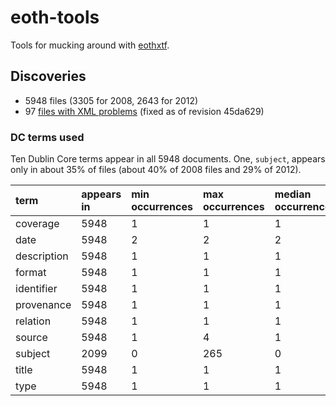 # eoth-tools

Tools for mucking around with [eothxtf](https://github.com/CDLUC3/eothxtf).

## Discoveries

- 5948 files (3305 for 2008, 2643 for 2012)
- 97 [files with XML problems](https://docs.google.com/spreadsheets/d/19RqAj--Pj2HqHyv5Ipcpz_ydDOHHgvMusEM4N5b1zJo/edit?usp=sharing)
  (fixed as of revision 45da629)

### DC terms used

Ten Dublin Core terms appear in all 5948 documents. One, `subject`, appears
only in about 35% of files (about 40% of 2008 files and 29% of 2012).

| term | appears in | min occurrences | max occurrences | median occurrences | unique values |
| :--- | :--------- | :-------------- | :-------------- | :----------------- | :------------ |
| coverage | 5948 | 1 | 1 | 1 | 5 |
| date | 5948 | 2 | 2 | 2 | 2750 |
| description | 5948 | 1 | 1 | 1 | 1693 |
| format | 5948 | 1 | 1 | 1 | 1 |
| identifier | 5948 | 1 | 1 | 1 | 5948 |
| provenance | 5948 | 1 | 1 | 1 | 5444 |
| relation | 5948 | 1 | 1 | 1 | 2 |
| source | 5948 | 1 | 4 | 1 | 3650 |
| subject | 2099 | 0 | 265 | 0 | 15550 |
| title | 5948 | 1 | 1 | 1 | 4564 |
| type | 5948 | 1 | 1 | 1 | 1 |
